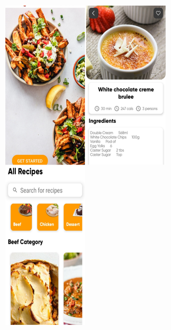 
<img src="https://raw.githubusercontent.com/aniket691/RecipeApp/master/app/src/main/assets/Image1.jpg" height="500" width="250">  <img src="https://raw.githubusercontent.com/aniket691/RecipeApp/master/app/src/main/assets/image2.jpg" height="500" width="250">  <img src="https://raw.githubusercontent.com/aniket691/RecipeApp/master/app/src/main/assets/image3.jpg" height="500" width="250">


